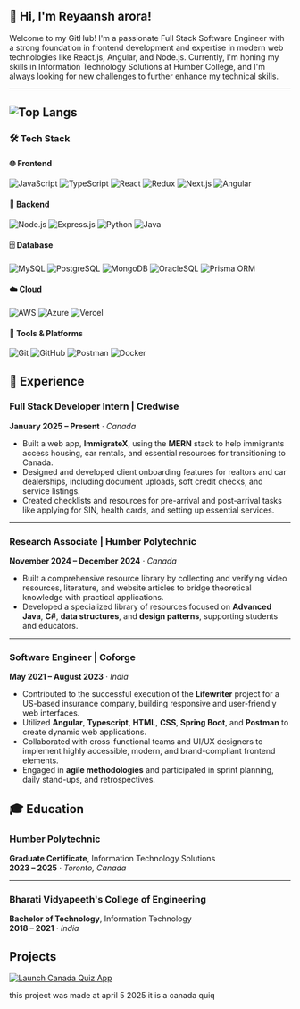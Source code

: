## 👋 Hi, I'm Reyaansh arora!
Welcome to my GitHub! I'm a passionate Full Stack Software Engineer with a strong foundation in frontend development and
expertise in modern web technologies like React.js, Angular, and Node.js. Currently, I'm honing my skills in Information
Technology Solutions at Humber College, and I'm always looking for new challenges to further enhance my technical skills.

---

![Top Langs](https://github-readme-stats.vercel.app/api/top-langs/?username=rajatsachdeva31&theme=dark&show_icons=true&hide_border=true&layout=compact)
---

### 🛠️ **Tech Stack**

#### 🌐 Frontend
![JavaScript](https://img.shields.io/badge/-JavaScript-F7DF1E?logo=javascript&logoColor=black)
![TypeScript](https://img.shields.io/badge/TypeScript-3178C6?logo=typescript&logoColor=white)
![React](https://img.shields.io/badge/-React.js-61DAFB?logo=react&logoColor=black)
![Redux](https://img.shields.io/badge/Redux-764ABC?logo=redux&logoColor=fff)
![Next.js](https://img.shields.io/badge/next.js-000000?logo=nextdotjs&logoColor=white)
![Angular](https://img.shields.io/badge/-Angular-DD0031?logo=angular&logoColor=white)

#### 🧠 Backend
![Node.js](https://img.shields.io/badge/-Node.js-339933?logo=node.js&logoColor=white)
![Express.js](https://img.shields.io/badge/-Express.js-FFFFFF?logo=Express&logoColor=black)
![Python](https://img.shields.io/badge/-Python-3776AB?logo=python&logoColor=white)
![Java](https://img.shields.io/badge/-Java-ED8B00?logo=openjdk&logoColor=white)

#### 🗄️ Database
![MySQL](https://img.shields.io/badge/-SQL-4479A1?logo=MySQL&logoColor=white)
![PostgreSQL](https://img.shields.io/badge/PostgreSQL-316192?logo=postgresql&logoColor=white)
![MongoDB](https://img.shields.io/badge/MongoDB-%234ea94b.svg?logo=mongodb&logoColor=white)
![OracleSQL](https://img.shields.io/badge/Oracle-F80000?&logo=Oracle&logoColor=white)
![Prisma ORM](https://img.shields.io/badge/-Prisma-5a67d8?logo=Prisma&logoColor=white)

#### ☁️ Cloud
![AWS](https://img.shields.io/badge/Amazon_Web_Services-232F3E?logo=amazon-web-services&logoColor=white)
![Azure](https://img.shields.io/badge/Microsoft_Azure-0078D4?logo=microsoft-azure&logoColor=white)
![Vercel](https://img.shields.io/badge/Vercel-000000?logo=vercel&logoColor=white)

#### 🧰 Tools & Platforms
![Git](https://img.shields.io/badge/-Git-F05032?logo=git&logoColor=white)
![GitHub](https://img.shields.io/badge/-Github-000000?logo=Github&logoColor=white)
![Postman](https://img.shields.io/badge/-Postman-FF6C37?logo=postman&logoColor=white)
![Docker](https://img.shields.io/badge/-Docker-2496ED?logo=docker&logoColor=white)





## 💼 Experience

### Full Stack Developer Intern | Credwise  
**January 2025 – Present** · *Canada*  
- Built a web app, **ImmigrateX**, using the **MERN** stack to help immigrants access housing, car rentals, and essential resources for transitioning to Canada.  
- Designed and developed client onboarding features for realtors and car dealerships, including document uploads, soft credit checks, and service listings.  
- Created checklists and resources for pre-arrival and post-arrival tasks like applying for SIN, health cards, and setting up essential services.

---

### Research Associate | Humber Polytechnic  
**November 2024 – December 2024** · *Canada*  
- Built a comprehensive resource library by collecting and verifying video resources, literature, and website articles to bridge theoretical knowledge with practical applications.  
- Developed a specialized library of resources focused on **Advanced Java**, **C#**, **data structures**, and **design patterns**, supporting students and educators.

---

### Software Engineer | Coforge  
**May 2021 – August 2023** · *India*  
- Contributed to the successful execution of the **Lifewriter** project for a US-based insurance company, building responsive and user-friendly web interfaces.  
- Utilized **Angular**, **Typescript**, **HTML**, **CSS**, **Spring Boot**, and **Postman** to create dynamic web applications.  
- Collaborated with cross-functional teams and UI/UX designers to implement highly accessible, modern, and brand-compliant frontend elements.  
- Engaged in **agile methodologies** and participated in sprint planning, daily stand-ups, and retrospectives.




## 🎓 Education

### Humber Polytechnic  
**Graduate Certificate**, Information Technology Solutions  
**2023 – 2025** · *Toronto, Canada*

---

### Bharati Vidyapeeth's College of Engineering  
**Bachelor of Technology**, Information Technology  
**2018 – 2021** · *India*




## Projects
<p></p>
<a href="https://reyaansharora26.github.io/canada-quiz-app/" target="_blank">
  <img src="https://img.shields.io/badge/Launch%20Quiz-App-blue?style=for-the-badge" alt="Launch Canada Quiz App" />
</a> <p>this project was made at april 5 2025 it is a canada quiq</p>
</p>




